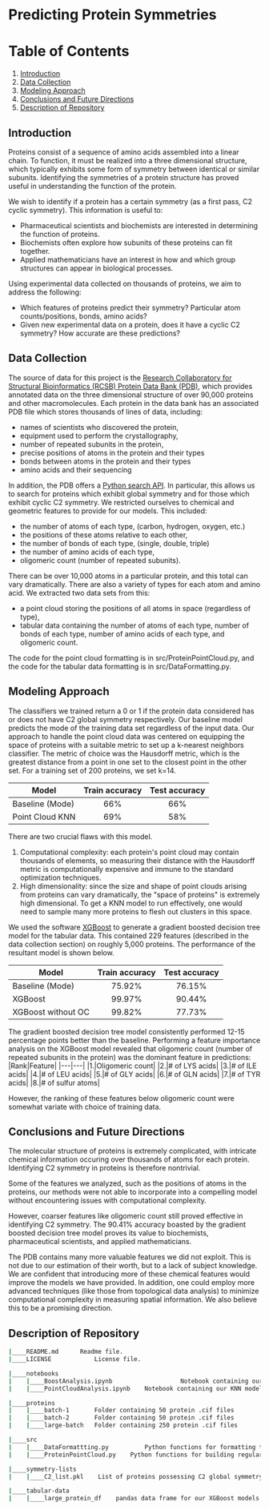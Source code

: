 # Predicting Protein Symmetries

# Table of Contents
1. [Introduction](#Introduction)
2. [Data Collection](#Data-Collection)
4. [Modeling Approach](#Modeling-Approach)
5. [Conclusions and Future Directions](#Conclusions-and-Future-Directions)
6. [Description of Repository](#Description-of-Repository)

## Introduction
Proteins consist of a sequence of amino acids assembled into a linear chain. To function, it must be realized into a three dimensional structure, which typically exhibits some form of symmetry between identical or similar subunits. Identifying the symmetries of a protein structure has proved useful in understanding the function of the protein. 

We wish to identify if a protein has a certain symmetry (as a first pass, C2 cyclic symmetry). This information is useful to:
- Pharmaceutical scientists and biochemists are interested in determining the function of proteins.
- Biochemists often explore how subunits of these proteins can fit together.
- Applied mathematicians have an interest in how and which group structures can appear in biological processes.

Using experimental data collected on thousands of proteins, we aim to address the following:
- Which features of proteins predict their symmetry? Particular atom counts/positions, bonds, amino acids?
- Given new experimental data on a protein, does it have a cyclic C2 symmetry? How accurate are these predictions?

## Data Collection
The source of data for this project is the [Research Collaboratory for Structural Bioinformatics (RCSB) Protein Data Bank (PDB)](https://www.rcsb.org/), which provides annotated data on the three dimensional structure of over 90,000 proteins and other macromolecules. 
Each protein in the data bank has an associated PDB file which stores thousands of lines of data, including:
- names of scientists who discovered the protein,
- equipment used to perform the crystallography,
- number of repeated subunits in the protein,
- precise positions of atoms in the protein and their types
- bonds between atoms in the protein and their types
- amino acids and their sequencing

In addition, the PDB offers a [Python search API](https://search.rcsb.org/#search-api). In particular, this allows us to search for proteins which exhibit global symmetry and for those which exhibit cyclic C2 symmetry.
We restricted ourselves to chemical and geometric features to provide for our models. This included:
- the number of atoms of each type, (carbon, hydrogen, oxygen, etc.)
- the positions of these atoms relative to each other,
- the number of bonds of each type, (single, double, triple)
- the number of amino acids of each type,
- oligomeric count (number of repeated subunits).

There can be over 10,000 atoms in a particular protein, and this total can vary dramatically. There are also a variety of types for each atom and amino acid.
We extracted two data sets from this:
- a point cloud storing the positions of all atoms in space (regardless of type),
- tabular data containing the number of atoms of each type, number of bonds of each type, number of amino acids of each type, and oligomeric count.

The code for the point cloud formatting is in src/ProteinPointCloud.py, and the code for the tabular data formatting is in src/DataFormatting.py.

## Modeling Approach
The classifiers we trained return a 0 or 1 if the protein data considered has or does not have C2 global symmetry respectively. Our baseline model predicts the mode of the training data set regardless of the input data.
Our approach to handle the point cloud data was centered on equipping the space of proteins with a suitable metric to set up a k-nearest neighbors classifier. The metric of choice was the Hausdorff metric, which is the greatest distance from a point in one set to the closest point in the other set. For a training set of 200 proteins, we set k=14.

|Model|Train accuracy|Test accuracy|
|---|:---:|:---:|
|Baseline (Mode)| 66%| 66%|
|Point Cloud KNN| 69%| 58%|

There are two crucial flaws with this model. 
1. Computational complexity: each protein's point cloud may contain thousands of elements, so measuring their distance with the Hausdorff metric is computationally expensive and immune to the standard optimization techniques.
2. High dimensionality: since the size and shape of point clouds arising from proteins can vary dramatically, the "space of proteins" is extremely high dimensional. To get a KNN model to run effectively, one would need to sample many more proteins to flesh out clusters in this space.

We used the software [XGBoost](https://xgboost.readthedocs.io/en/stable/) to generate a gradient boosted decision tree model for the tabular data. This contained 229 features (described in the data collection section) on roughly 5,000 proteins. The performance of the resultant model is shown below.

|Model|Train accuracy|Test accuracy|
|---|:---:|:---:|
|Baseline (Mode)| 75.92%| 76.15%|
|XGBoost| 99.97%| 90.44%|
|XGBoost without OC| 99.82%| 77.73%|

The gradient boosted decision tree model consistently performed 12-15 percentage points better than the baseline. Performing a feature importance analysis on the XGBoost model revealed that oligomeric count (number of repeated subunits in the protein) was the dominant feature in predictions:
|Rank|Feature|
|---|---|
|1.|Oligomeric count|
|2.|# of LYS acids|
|3.|# of ILE acids|
|4.|# of LEU acids|
|5.|# of GLY acids|
|6.|# of GLN acids|
|7.|# of TYR acids|
|8.|# of sulfur atoms|

However, the ranking of these features below oligomeric count were somewhat variate with choice of training data.

## Conclusions and Future Directions
The molecular structure of proteins is extremely complicated, with intricate chemical information occuring over thousands of atoms for each protein. Identifying C2 symmetry in proteins is therefore nontrivial. 

Some of the features we analyzed, such as the positions of atoms in the proteins, our methods were not able to incorporate into a compelling model without encountering issues with computational complexity.

However, coarser features like oligomeric count still proved effective in identifying C2 symmetry. The 90.41% accuracy boasted by the gradient boosted decision tree model proves its value to biochemists, pharmaceutical scientists, and applied mathematicians.

The PDB contains many more valuable features we did not exploit. This is not due to our estimation of their worth, but to a lack of subject knowledge. We are confident that introducing more of these chemical features would improve the models we have provided.
In addition, one could employ more advanced techniques (like those from topological data analysis) to minimize computational complexity in measuring spatial information. We also believe this to be a promising direction.

## Description of Repository
```bash
|____README.md		Readme file.
|____LICENSE			License file.

|____notebooks
|    |____BoostAnalysis.ipynb					Notebook containing our GBDC classifier
|    |____PointCloudAnalysis.ipynb    Notebook containing our KNN model

|____proteins
|    |____batch-1       Folder containing 50 protein .cif files
|    |____batch-2       Folder containing 50 protein .cif files
|    |____large-batch   Folder containing 250 protein .cif files

|____src
|    |____DataFormattting.py 		  Python functions for formatting tabular data from proteins
|    |____ProteinPointCloud.py    Python functions for building regularized point clouds from proteins

|____symmetry-lists
|    |____C2_list.pkl    List of proteins possessing C2 global symmetry, retrieved from PDB query.

|____tabular-data
|    |____large_protein_df    pandas data frame for our XGBoost models

